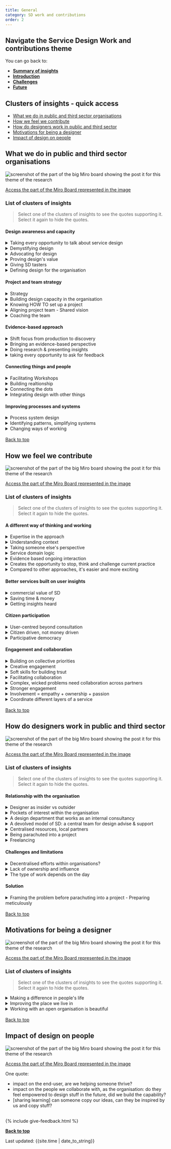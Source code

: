 ```yaml
---
title: General
category: SD work and contributions
order: 2
---
```


<div class="nav-panel">
   <h2>Navigate the Service Design Work and contributions theme</h2>
   <p style="margin-bottom: 0">You can go back to:</p>
   <ul>
      <li><a href="/practitioner-stories/SD-work-contributions/summary"><strong>Summary of insights</strong></a></li>
      <li><a href="/practitioner-stories/SD-work-contributions/intro"><strong>Introduction</strong></a></li>
      <li><a href="/practitioner-stories/SD-work-contributions/challenges"><strong>Challenges</strong></a></li>
      <li><a href="/practitioner-stories/SD-work-contributions/future"><strong>Future</strong></a></li>
   </ul>
</div>


<h2 class="top-line">Clusters of insights - quick access</h2>

- [What we do in public and third sector organisations](#what-we-do-in-public-and-third-sector-organisations)
- [How we feel we contribute](#how-we-feel-we-contribute)
- [How do designers work in public and third sector](#how-do-designers-work-in-public-and-third-sector)
- [Motivations for being a designer](#motivations-for-being-a-designer)
- [Impact of design on people](#impact-of-design-on-people)


<h2 class="top-line" id="what-we-do-in-public-and-third-sector-organisations">What we do in public and third sector organisations</h2>


![screenshot of the part of the big Miro board showing the post it for this theme of the research](/practitioner-stories/images/SDwork/SDwork-gen1.png)
<p><a href="https://miro.com/app/board/o9J_ldOzA14=/?moveToWidget=3074457352333740783&cot=14" target="_blank">Access the part of the Miro Board represented in the image</a></p>

### List of clusters of insights

> Select one of the clusters of insights to see the quotes supporting it. Select it again to hide the quotes.

#### Design awareness and capacity
 <details>
 <summary>Taking every opportunity to talk about service design</summary>
 <ul>
    <li>We took pretty much anything over the past few years as an opportunity to talk about service design and making sure that we were getting involved and putting our hand up saying we would like to get our teethes into that</li>
 </ul>
 </details>
  <details>
 <summary>Demystifying design</summary>
 <ul>
    <li>Service design is not rocket science, it really instinctual stuff, that's what I'm trying to get across to folks.So you just start with simple question with folks before you do the double diamond and or whatever else, you teach them about user research things, prototype etc, etc...and then that's the thing, demystifying the various things about that</li>
 </ul>
 </details>
  <details>
 <summary>Advocating for design</summary>
 <ul>
    <li>What we‘re doing in our team is we are trying to advocate for it. [...] my role is to advocate for why we need to do things in the way we suggest them to do, not just to be user-centred</li>
 </ul>
 </details>
  <details>
 <summary>Proving design's value</summary>
 <ul>
    <li>I am bringing my service design skills to that new fieldwork and trying to push and prove the value of service design for the organisation</li>
 </ul>
 </details>
  <details>
 <summary>Giving SD tasters</summary>
 <ul>
    <li>[...] a few high-level workshops [were organised], which included the chief executive and a few other key head of service directorate type of people, just to show them what [SD] was like. That lead to [the] chief executive recommending [...] to do a session  [... for]  about hundred people across the councils from directorate head of service level.  [one day session involved] doing that whole double diamond work, walked through a couple of challenges, did some service safari and coming up with some ideas. It was good and led to a short-life project [...] with one of the ideas from the day through three or four months of workshops and developing that idea up. So that was a kind of test of service design</li>
 </ul>
 </details>
  <details>
 <summary>Defining  design for the organisation</summary>
 <ul>
    <li>What is the meaning of UX? The [organisation] has taken design relatively seriously or at least we are exploring it quite carefully</li>
 </ul>
 </details>

#### Project and team strategy
 <details>
 <summary>Strategy</summary>
 <ul>
    <li> I am heavily moving more and more into strategy [...] in a massive over-bureaucratical organisation.   It is different from a consultancy side. But now where I‘m embedded in the organisation it is quite interesting to see how all the research and insights come out of a much bigger strategy piece. Moving into a more holistic way</li>
    <li>Strategy, Insight and Engagement  [...], to me those three words mean service design: it takes something from research and insight, synthesis, prototyping, innovation and then it goes into an implementation and strategy</li>
 </ul>
 </details>
  <details>
 <summary>Building design capacity in the organisation</summary>
 <ul>
    <li>Internally we've done some work to shift to a more service design knowledge base. People like myself who came from a service design background were applying design thinking tools and methodology (like co-design and participatory design) at work already. But our Learning and Development department didn't rule it out as "this is something you should do". But year, we sent myself and 5 different managers on a service design training to upskill, to lift the bar across [the organisation] in terms of the tools and methods that were available to everyone, the language that people like me were using and make it more readily accessible. By sending 5 different teams on training, we were able to lift the kind of baseline, designers [...] across the organisation could then work with people in a much easier way because they knew the language and the tools. [You] still need to be the facilitator. The tools, methods and workshops are not always the starting point, you need to do meticulous planning, think who the right people are for each project, before you start together. But the fact that everyone knows the language now and everyone knows why we are doing things, why service design or design thinking as an approach, why it's going to be beneficial in the long run, I think it's a really good starting point</li>
 </ul>
 </details>
  <details>
 <summary>Knowing HOW TO set up a project</summary>
 <ul>
    <li> It‘s like I have a bank of knowledge of how to scope out a project, set up in the right way, to be inclusive and accessible, how to research, how to analyse things, how to use different methods. [...] So just really trying to set it up in the right way, that allows for maybe some kind of prototype, or at least for insights to be taken into account in various streams of work, and also making data and insights a bit more open throughout the process. So yeah, just really using everything I‘ve learned so far</li>
 </ul>
 </details>
  <details>
 <summary>Aligning project team - Shared vision</summary>
 <ul>
    <li>Getting alignment within the project team - what is our shared vision?</li>
    <li>How we set up our team and how we communicate</li>
 </ul>
 </details>
  <details>
 <summary>Coaching the team</summary>
 <ul>
    <li>I just coach [the rest of my team] in the way I’ve been coached, from a service design and community perspective, and try to push for those. I think they find that quite refreshing. It’s just a different way of thinking [...] the way I line manage, coach, [and] support my team [...] Listening and learning from them. That empathy to interaction, I guess</li>
 </ul>
 </details>

#### Evidence-based approach
 <details>
 <summary>Shift focus from production to discovery</summary>
 <ul>
    <li>A lot of traditional stakeholders view [new projects] as if you have another contract or another need, - "Can you please design us a tool for [this]? They want to see it as a production task, so here is the brief can you go and make this for us please.   [Our response]: "Hold on a second, give me a short and snappy brief about the problem - the challenge the team needs to face - and we are going to: research that problem, talk about who needs to be involved, do discovery before we even touch any of the production side of it. We are going to do that because you're going to have a more impactful, long-lasting solution. The users who are going to use it are going to be involved from the start, it's not just going to be done by a team and once it's ready there going to see it</li>
 </ul>
 </details>
  <details>
 <summary>Bringing an evidence-based perspective</summary>
 <ul>
    <li>[A team in the organisation] provides face to face as well as digital services. They tend to manage their own estate, their own knowledge platform or booking system. But they never saw themselves as someone who provided a service.[...] They didn't have that kind of user experience perspective, they were really good at saying this is what we do and why it's good, instead of this is the evidence, this is the kind of feedback we're getting, this is why this service exist..</li>
 </ul>
 </details>
  <details>
 <summary>Doing research & presenting insights</summary>
 <ul>
    <li>My role was quite UX and user research heavy. [I] basically present the insights to various boards</li>
    <li>I’m not entirely sure what kind of service design I‘m doing. So, I feel like we are more in the user research sphere. But I am bringing my service design skills to that new fieldwork and trying to push and prove the value of service design for the organisation</li>
 </ul>
 </details>
  <details>
 <summary>taking every opportunity to ask for feedback</summary>
 <ul>
    <li>[Taking every] opportunity to get some feedback from colleagues [as] part of that thinking process</li>
 </ul>
 </details>

#### Connecting things and people
 <details>
 <summary>Facilitating Workshops</summary>
 <ul>
    <li>I also do lots of facilitation of people or groups of people and that's either for the purpose of design research or for just collective  activity, sense making, that kind of things</li>
    <li>It's kind of 50/50 facilitating workshops, working  with partner agencies, doing service design to drive projects with  external partners but also internally, how we set up our team and how we  communicate</li>
    <li>I probably got a big portfolio of workshops that I helped facilitate with different partners</li>
 </ul>
 </details>
  <details>
 <summary>Building realtionship</summary>
 <ul>
    <li>There is this other side of relationship building, because it‘s quite important. [This public sector organisation] has such a different culture of leadership to any other organisation I‘ve ever been in or worked with. Relationship building and those skills from our sphere work, has been extremely useful like the openness, the willingness to share everything that we can</li>
 </ul>
 </details>
  <details>
 <summary>Connecting the dots</summary>
 <ul>
    <li>Connecting the dots between service A and service B between two different charities to make it easier for an adviser to talk to someone</li>
 </ul>
 </details>
  <details>
 <summary>Integrating design with other things</summary>
 <ul>
    <li>[...one person decided to use a] project as a pilot to try these new ways of working and to use Scrum [it's challenging to integrate design with Scrum]</li>
    <li>[When I started leading the team] we started to look at other lean reviews for the best way forward because they were quite paper heavy and hard work for people to get into</li>
 </ul>
 </details>

#### Improving processes and systems
 <details>
 <summary>Process system design</summary>
 <ul>
    <li>We did a really awesome project about helping [vulnerable users to access a benefit]. We built a robotics process automation linked between data, we brought three systems together, we basically created an algorithm. And I was like, where is the sexy money shot for the website that we made. And [my colleague] was like, there is none. That’s the point, you know, and with that I can’t remember the stats but I think we managed to get like 2000 [more users to access this benefit] .. I don’t know. I’m just like ahhh, there is a real danger there. [ that we can't show the success]</li>
 </ul>
 </details>
  <details>
 <summary>Identifying patterns, simplifying systems</summary>
 <ul>
    <li> Things like booking an appointment happens over and over again, every single day in many different places. So if we actually [...] sort out how does that work well for a [user], for staff, for the system so that all three get a good deal out of this, and we back that up with the software we design, [and] the data we need. [...] this is a massive potential</li>
    <li>[when] I took over the team [...] we started to look at other lean reviews for the best way forward because they were quite paper heavy and hard work for people to get into</li>
 </ul>
 </details>
  <details>
 <summary>Changing ways of working</summary>
 <ul>
    <li>Working within a third sector organisation, [the members of the team] work with people as well. So I have been able to contribute to some of the work that they have been doing, and change some of the approaches</li>
 </ul>
 </details>
<br>
<a class="button" href="#">Back to top</a>

<h2 class="top-line" id="how-we-feel-we-contribute">How we feel we contribute</h2>

![screenshot of the part of the big Miro board showing the post it for this theme of the research](/practitioner-stories/images/SDwork/SDwork-gen2.png)
<p><a href="https://miro.com/app/board/o9J_ldOzA14=/?moveToWidget=3074457352333740871&cot=14" target="_blank">Access the part of the Miro Board represented in the image</a></p>


### List of clusters of insights

> Select one of the clusters of insights to see the quotes supporting it. Select it again to hide the quotes.

#### A different way of thinking and working
 <details>
 <summary>Expertise in the approach</summary>
 <ul>
    <li>I work with lots of different client - private sector, public sector, some 3rd sector - and the thing that I take with [me] is that service design approach, I don't have any specialist [...] area of expertise. My expertise is coming in and taking them on a different approach, a lot of the clients I work with had never done a design-led approach before</li>
 </ul>
 </details>
  <details>
 <summary>Understanding context</summary>
 <ul>
    <li>Potentially, it contributes a lot in terms of understanding the people that public and private sector serve, finding what their needs and aspirations are, figuring out different ways of engaging them creatively</li>
 </ul>
 </details>
  <details>
 <summary>Taking someone else's perspective</summary>
 <ul>
    <li>I am going, ‘so, yeah, we could probably like map like how people [use the service]’ but nobody has thought that way. I think that’s what’s really important and I try to remind myself is that I come with a perspective of seeing the world as if others.. I can’t be on anyone’s shoes cause I’m not them, but I come at it thinking that we should think about being on someone else’s shoes. So I think I definitely bring a legitimised way - although some people think it is nonsense and that’s ok - of addressing how we might look at something form someone else’s perspective</li>
 </ul>
 </details>
  <details>
 <summary>Service domain logic</summary>
 <ul>
    <li>The other thing that is really important is just helping people recognise that they actually run services. Seeing the world from a kind of service-dominant logic is not always right but then going, ‘that thing that you are doing is not policy is a service’. Whith [the organisation] I have tried to get them to actually map what all of those service are, just so we actually know what we do; and then you can start to really see yourself as a service provider. I think in a lot of public bodies, you get a lot of money and you get annual letters in policy and you have to turn them into like, stuff. It’s a whole lot of business with no one even thinking that they are designing a service. So yeah, I think that what I bring is seeing the world in a service way and then,</li>
 </ul>
 </details>
  <details>
 <summary>Evidence based ongoing interaction</summary>
 <ul>
    <li>Helping organisations figure out what a test and learn approach looks like and on an ongoing basis. [...] ‘let’s look at how to be a data-driven organisation, both quantitative and qualitative, maike design decisions based on what we are learning</li>
 </ul>
 </details>
  <details>
 <summary>Creates the opportunity to stop, think and challenge current practice</summary>
 <ul>
    <li>I guess it has not touched all public and third sectors, but what it can contribute is it gives people an opportunity to stop and think. It creates the space to challenge  what they have been doing so far, And be able to use different tools and have different types of conversations. But they need to be done sustainably I think</li>
 </ul>
 </details>
  <details>
 <summary>Compared to other approaches, it's easier and more exciting</summary>
 <ul>
    <li>Because service design is a lot more hands-on, a lot more customer-focused and easier for people to get excited about</li>
    <li>Then we kind of grown it and realised the accessibility of service design compared to the Lean stuff</li>
 </ul>
 </details>

#### Better services built on user insights
 <details>
 <summary>commercial value of SD</summary>
 <ul>
    <li>[Service Design] has a purely commercial context as well; which is, you know, the kind of airbnb  approach to it</li>
 </ul>
 </details>
  <details>
 <summary>Saving time & money</summary>
 <ul>
    <li>Doing it [the SD] way will make sure this things are more efficient, affected to the service it's meant to be, saving you money and time</li>
 </ul>
 </details>
  <details>
 <summary>Getting insights heard</summary>
 <ul>
    <li>Presenting any findings, whether that are blueprints or user journeys, to make change happen or to provoke conversation at senior management level. [...] and for people to listen those  recommendations or prototypes or whatever else</li>
 </ul>
 </details>

#### Citizen participation
 <details>
 <summary>User-centred beyond consultation</summary>
 <ul>
    <li>I guess what it does is to recentre everything around the user, And to be honest, this is not just service design but also research And any other discipline within UCD</li>
    <li>It engages people creatively, it is not just about consultation. You know, we’ve all been to town hall consultations, where you just sit there or we look at boards. Someone is trying to explain why this shopping centre is the best thing What can happen to your town. and they don't really wanna know  what you think. they just, you know, Ticking the boxes.  service design  takes us way beyond that</li>
 </ul>
 </details>
  <details>
 <summary>Citizen driven, not money driven</summary>
 <ul>
    <li>Instead of saving money, the very core purpose was about what is the citizen need out of the council and how can we design our range of projects that will give citizens benefits, but also benefits to the council either financial or in other ways. So, a lot became about people rather than about process and money</li>
 </ul>
 </details>
  <details>
 <summary>Participative democracy</summary>
 <ul>
    <li> Its contribution to the civic sphere is that it engages people. [...] service design is a means  to fundamentally [...] about shifting democracy into something that is more participative. [...] A practical approach to participative democracy, that's always where I saw that design had [...] the potential to involve citizens in a participatory way in how the world is constructed and how it serves them</li>
 </ul>
 </details>

#### Engagement and collaboration
 <details>
 <summary>Building on collective priorities</summary>
 <ul>
    <li>People have been so receptive to [our wok] because it is not outcomes-focused. I'm going in there asking them to support our knowledge. It is seen as a collective priority even though people might not have the time to address it. I think they are more receptive because they see that there's someone actually doing something about it or being able to evidence it in a way that is not... in a different kind of way that they usually would</li>
 </ul>
 </details>
  <details>
 <summary>Creative engagement</summary>
 <ul>
    <li>It’s an interesting space, I think. Being on projects is interesting to understand the role that you play. Because there is a kind of real flip between Logical,  evidence-based, robust kind of thinking and analysis, and also this desire for this creative spark. And normally,  that creative spark falls under the  service designer</li>
    <li>I think that's the difference that service design makes if it's done well, that it engages people creatively</li>
 </ul>
 </details>
  <details>
 <summary>Soft skills for building trsut</summary>
 <ul>
    <li>So being very open about things and the way I‘ve grown up to be a service designer, and my way to communicate. It‘s just extremely useful to develop that trust. [...] They will trust me now and we will create something nice</li>
 </ul>
 </details>
  <details>
 <summary>Facilitating collaboration</summary>
 <ul>
    <li>And also a bit of facilitation like of coming together in collaboration. Things don't just happen in isolation. You know,  often the service designer is that link between The project manager, and the UR, and the BA... all kind of coming together around essential points. It acts as that focal point, I think</li>
    <li>Most of the problems the 3rd sector tries to address are complex, wicked problems [...]The only way to even just half achieve solving the problem is to work collaboratively with other partners. If on the ground level you take an adviser from [...] who actually goes into people's home to talk [...] about the issues they are having, [...] those advisors, [...] realise that there is a connected education, or  social, or poverty problem. They aren't the expert [in everything, so] partnership working is going to be key. [...]  we design what these relationships look like, and how they thrive and communicate with each other. I think service design is the kind of glue between the different partners, different agencies</li>
 </ul>
 </details>
  <details>
 <summary>Complex, wicked problems need collaboration across partners</summary>
 <ul>
    <li>Most of the problems the 3rd sector tries to address are complex, wicked problems - homelessness , domestic abuse, poverty. [...] They are so  moving, even when you start to chip away at the problem, the next year  the government, the budget, or a coronavirus comes around. It's a  constant moving issue. The only way to even just half achieve solving  the problem is to work collaboratively with other partners</li>
 </ul>
 </details>
  <details>
 <summary>Stronger engagement</summary>
 <ul>
    <li>Some people were interested and surprised that we‘re doing that kind of work, doing this amount of user research and trying to design something that works for them. Some people were quite enthusiastic about that</li>
    <li>Doing it [the SD] way will mean a stronger engagement</li>
    </ul>
 </details>
  <details>
 <summary>Involvement = empathy + ownership + passion</summary>
 <ul>
    <li>The more involved clients and the more involvement you get and then the customers or users or whatever the scenario is, the more they own it, the more passionate they become about it, the more empathy they have. It's much easier to get that kind of knowledge because they are there, whereas the kind of writing a report and play it back, or telling them how something has gone, because they are involved in it</li>
 </ul>
 </details>
  <details>
 <summary>Coordinate different layers of a service</summary>
 <ul>
    <li>Service design has this amazing capacity to coordinate all those layers that you have in a service: [the] experience, the staff workflows, and things like [...] safety and modelling of data, and the technology cause [the organisation] uses a lot of technology and software to manage all the data they produce to really understand a person, and coordinate all of the tests and everything</li>
 </ul>
 </details>
<br>
<a class="button" href="#">Back to top</a>

<h2 class="top-line" id="how-do-designers-work-in-public-and-third-sector">How do designers work in public and third sector</h2>

![screenshot of the part of the big Miro board showing the post it for this theme of the research](/practitioner-stories/images/SDwork/SDwork-gen3.png)
<p><a href="https://miro.com/app/board/o9J_ldOzA14=/?moveToWidget=3074457352333740786&cot=14" target="_blank">Access the part of the Miro Board represented in the image</a></p>


### List of clusters of insights

> Select one of the clusters of insights to see the quotes supporting it. Select it again to hide the quotes.

#### Relationship with the organisation
 <details>
 <summary>Designer as insider vs outsider</summary>
 <ul>
    <li>[the advantage of] service design being embedded in these organisations as opposed to being external consultancies is that we can learn and we can develop patterns</li>
 </ul>
 </details>
  <details>
 <summary>Pockets of interest within the organisation</summary>
 <ul>
    <li>We‘re kind of alone in the organisation in the sense that we‘re the only team looking at user-centred approaches and service design. [In] the rest of the organisations it‘s like bits and pieces there, little areas of interest</li>
 </ul>
 </details>
  <details>
 <summary>A design department that works as an internal consultancy</summary>
 <ul>
    <li>We act a bit like a consultancy or internal consultancy, where we go and try to help other teams in the [organisation]</li>
 </ul>
 </details>
  <details>
 <summary>A devolved model of SD: a central team for design advise & support</summary>
 <ul>
    <li>[We] have a mixture of service design and product design and UR meeting every week to talk about the practice the tools and methods we use, how the projects are going, to use each other as a sound board... it all ties in with [...] having a devolved model of doing design. Our new digital framework [builds on] the idea that we need not necessarily designers at every location, but we need the team who provides services to know about design thinking and how to facilitate their own processes in a design-led way. But we need a central team who can advise, provide support, document good practice</li>
 </ul>
 </details>
  <details>
 <summary>Centralised resources, local partners</summary>
 <ul>
    <li>There's differences in the Scottish law, in the Scottish Government and the Scottish people. [...] There is a reason for [having a Scottish team as] a separate entity. In a digital sense or a service design sense, we do rely heavily on the core team, the English team, because it's about resources. We only have so many people like me based in Scotland who can provide service design or facilitation at scale.[...] A lot of the projects that we run rely heavily on the collaboration [with teams outside Scotland to do] the research, changing a website or part of the service. I might happily facilitate with Scottish charities, [...] and get some partner agencies involved, or the local government. [...] If you didn't have me in Scotland to facilitate the work and facilitate the process, I guess that's what's different: your partners needs to be local</li>
 </ul>
 </details>
  <details>
 <summary>Being parachuted into a project</summary>
 <ul>
    <li>Sometimes you end up being [...] parachuted as a designer to be that good facilitator, [and] sometimes the workshop should not have been  the starting point</li>
    <li>For example, I was dropped in [a project] where we had [...] one group saying "I've got money to spend. Let's make things better, but let's make it very quickly", and then other people [saying] "yes, but what's the user need, how do we map this [...] and make a clean design process"</li>
 </ul>
 </details>
  <details>
 <summary>Freelancing</summary>
 <ul>
    <li>I'm currently freelancing doing what I would usually call design research; and depending on what day it is, the definition of that is different</li>
 </ul>
 </details>

#### Challenges and limitations

  <details>
 <summary>Decentralised efforts within organisations?</summary>
 <ul>
    <li>There is a team elsewhere in the [organisation], which is lot about developing systems for [users] or [user-data] management systems and things like that and there is a pocket of people there like business analysts, who are really interested in user experience and lean and start talking about service design as well. So, there are pockets like that, pockets of interest. But very separated across the [organisation] as a whole</li>
 </ul>
 </details>
  <details>
 <summary>Lack of ownership and influence</summary>
 <ul>
    <li>We don‘t own, we don‘t really look after that many services and we have limited influence over actual services and even limited influence over  actual products</li>
 </ul>
 </details>
  <details>
 <summary>The type of  work depends on the day</summary>
 <ul>
    <li>You realise that the workshop setting should not have happen on that day</li>
 </ul>
 </details>

#### Solution
  <details>
 <summary>Framing the problem before parachuting into a project -  Preparing meticulously</summary>
 <ul>
    <li>We should have framed the problem, realise that there was a lot of moving parts and different needs before [being] parachuted into that. Regardless of how good a facilitator you are, it's massively   important that, as well as preparing meticulously well in advance,   sometimes the timing</li>
 </ul>
 </details>
<br>
<a class="button" href="#">Back to top</a>

<h2 class="top-line" id="motivations-for-being-a-designer">Motivations for being a designer</h2>

![screenshot of the part of the big Miro board showing the post it for this theme of the research](/practitioner-stories/images/SDwork/SDwork-gen4.png)
<p><a href="https://miro.com/app/board/o9J_ldOzA14=/?moveToWidget=3074457352333740915&cot=14" target="_blank">Access the part of the Miro Board represented in the image</a></p>


### List of clusters of insights

> Select one of the clusters of insights to see the quotes supporting it. Select it again to hide the quotes.
 <details>
 <summary>Making a difference in people's life</summary>
 <ul>
    <li>I'm absolutely obsessed by designing for public services [and] not-for-profit, making a difference in people's life. That could be, something simple as the language you use on a webpage or connecting the dots between service A and service B. [...] I'm absolutely obsessed by that sort of way of making a difference now</li>
 </ul>
 </details>
  <details>
 <summary>Improving the place we live in</summary>
 <ul>
    <li>We decided that we were going to live permanently in Scotland, and so grow old here. So we have vested interest in Scotland being a great place to live</li>
    <li> It is what are we actually trying to do here: what do you get up in the morning to do, why do you go to work? I don’t go to work to run codesign workshops. I go to work because I want to improve the  care system</li>
 </ul>
 </details>
  <details>
 <summary>Working with an open organisation is beautiful</summary>
 <ul>
    <li>I’ve been pretty fortunate in the last year working with organisations that are totally open, who say ‘we don't totally know what this is but it sounds good, can you help us devise an approach that will be good?’, it's beautiful, it's quite emotional, it's great</li>
 </ul>
 </details>
<br>
<a class="button" href="#">Back to top</a>

<h2 class="top-line" id="impact-of-design-on-people">Impact of design on people</h2>

![screenshot of the part of the big Miro board showing the post it for this theme of the research](/practitioner-stories/images/SDwork/SDwork-gen5.png)
<p><a href="https://miro.com/app/board/o9J_ldOzA14=/?moveToWidget=3074457352333740811&cot=14" target="_blank">Access the part of the Miro Board represented in the image</a></p>


<p style="margin-bottom: 0">One quote:</p>
<ul>
<li>impact on the end-user, are we helping someone thrive? </li>
<li>impact on the people we collaborate with, as the organisation: do they feel empowered to design stuff in the future, did we build the capability?</li>
<li>[sharing learning] can someone copy our ideas, can they be inspired by us and copy stuff?</li>
</ul>

<br>
{% include give-feedback.html %}

<p><a href="#"><strong>Back to top</strong></a></p>

<p>Last updated: {{site.time | date_to_string}}</p>

<!--

<a href="" target="_blank"></a>

-->